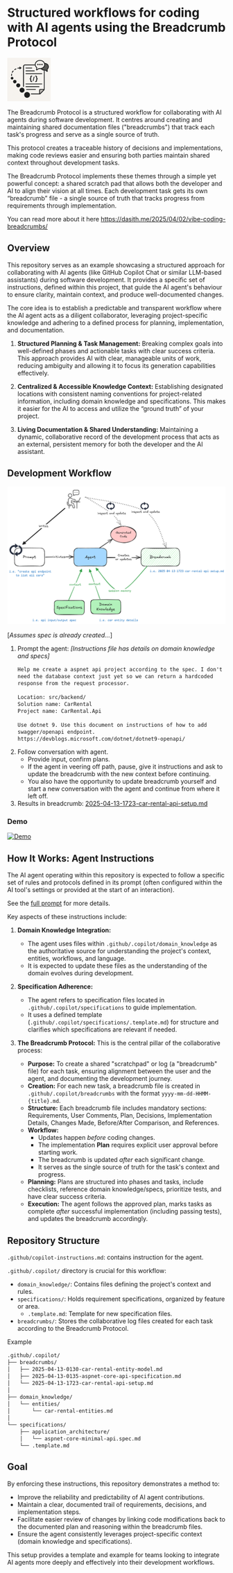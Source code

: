 # Structured workflows for coding with AI agents using the Breadcrumb Protocol

<img src="logo.png" alt="Breadcrumb Protocol" width="100px"> 

The Breadcrumb Protocol is a structured workflow for collaborating with AI agents during software development. It centres around creating and maintaining shared documentation files ("breadcrumbs") that track each task's progress and serve as a single source of truth.

This protocol creates a traceable history of decisions and implementations, making code reviews easier and ensuring both parties maintain shared context throughout development tasks.

The Breadcrumb Protocol implements these themes through a simple yet powerful concept: a shared scratch pad that allows both the developer and AI to align their vision at all times. Each development task gets its own “breadcrumb” file - a single source of truth that tracks progress from requirements through implementation.

You can read more about it here <https://dasith.me/2025/04/02/vibe-coding-breadcrumbs/>

## Overview

This repository serves as an example showcasing a structured approach for collaborating with AI agents (like GitHub Copilot Chat or similar LLM-based assistants) during software development. It provides a specific set of instructions, defined within this project, that guide the AI agent's behaviour to ensure clarity, maintain context, and produce well-documented changes.

The core idea is to establish a predictable and transparent workflow where the AI agent acts as a diligent collaborator, leveraging project-specific knowledge and adhering to a defined process for planning, implementation, and documentation.

1. **Structured Planning & Task Management:** Breaking complex goals into well-defined phases and actionable tasks with clear success criteria. This approach provides AI with clear, manageable units of work, reducing ambiguity and allowing it to focus its generation capabilities effectively.

2. **Centralized & Accessible Knowledge Context:** Establishing designated locations with consistent naming conventions for project-related information, including domain knowledge and specifications. This makes it easier for the AI to access and utilize the “ground truth” of your project.

3. **Living Documentation & Shared Understanding:** Maintaining a dynamic, collaborative record of the development process that acts as an external, persistent memory for both the developer and the AI assistant.

## Development Workflow

![Development workflow](image.png)

[*Assumes spec is already created...*]
1. Prompt the agent: *[Instructions file has details on domain knowledge and specs]*
    ```text
    Help me create a aspnet api project according to the spec. I don't need the database context just yet so we can return a hardcoded response from the request processor.

    Location: src/backend/
    Solution name: CarRental
    Project name: CarRental.Api

    Use dotnet 9. Use this document on instructions of how to add swagger/openapi endpoint. https://devblogs.microsoft.com/dotnet/dotnet9-openapi/
    ```
2. Follow conversation with agent.
    - Provide input, confirm plans.
    - If the agent in veering off path, pause, give it instructions and ask to update the breadcrumb with the new context before continuing.
    - You also have the opportunity to update breadcrumb yourself and start a new conversation with the agent and continue from where it left off.
3. Results in breadcrumb: [2025-04-13-1723-car-rental-api-setup.md](.github/.copilot/breadcrumbs/2025-04-13-1723-car-rental-api-setup.md)

### Demo 
[![Demo](http://img.youtube.com/vi/etYG-6-9Mlk/0.jpg)](http://www.youtube.com/watch?v=etYG-6-9Mlk "Example")

## How It Works: Agent Instructions

The AI agent operating within this repository is expected to follow a specific set of rules and protocols defined in its prompt (often configured within the AI tool's settings or provided at the start of an interaction). 

See the [full prompt](.github/copilot-instructions.md) for more details.

Key aspects of these instructions include:

1.  **Domain Knowledge Integration:**
    * The agent uses files within `.github/.copilot/domain_knowledge` as the authoritative source for understanding the project's context, entities, workflows, and language.
    * It is expected to update these files as the understanding of the domain evolves during development.

2.  **Specification Adherence:**
    * The agent refers to specification files located in `.github/.copilot/specifications` to guide implementation.
    * It uses a defined template (`.github/.copilot/specifications/.template.md`) for structure and clarifies which specifications are relevant if needed.

3.  **The Breadcrumb Protocol:** This is the central pillar of the collaborative process:
    * **Purpose:** To create a shared "scratchpad" or log (a "breadcrumb" file) for each task, ensuring alignment between the user and the agent, and documenting the development journey.
    * **Creation:** For each new task, a breadcrumb file is created in `.github/.copilot/breadcrumbs` with the format `yyyy-mm-dd-HHMM-{title}.md`.
    * **Structure:** Each breadcrumb file includes mandatory sections: Requirements, User Comments, Plan, Decisions, Implementation Details, Changes Made, Before/After Comparison, and References.
    * **Workflow:**
        * Updates happen *before* coding changes.
        * The implementation **Plan** requires explicit user approval before starting work.
        * The breadcrumb is updated *after* each significant change.
        * It serves as the single source of truth for the task's context and progress.
    * **Planning:** Plans are structured into phases and tasks, include checklists, reference domain knowledge/specs, prioritize tests, and have clear success criteria.
    * **Execution:** The agent follows the approved plan, marks tasks as complete *after* successful implementation (including passing tests), and updates the breadcrumb accordingly.

## Repository Structure
`.github/copilot-instructions.md`: contains instruction for the agent.

`.github/.copilot/` directory is crucial for this workflow:
* `domain_knowledge/`: Contains files defining the project's context and rules.
* `specifications/`: Holds requirement specifications, organized by feature or area.
    * `.template.md`: Template for new specification files.
* `breadcrumbs/`: Stores the collaborative log files created for each task according to the Breadcrumb Protocol.

Example
```text
.github/.copilot/
├── breadcrumbs/
│   ├── 2025-04-13-0130-car-rental-entity-model.md
│   ├── 2025-04-13-0135-aspnet-core-api-specification.md
│   └── 2025-04-13-1723-car-rental-api-setup.md
│
├── domain_knowledge/
│   └── entities/
│       └── car-rental-entities.md
│
└── specifications/
    ├── application_architecture/
    │   └── aspnet-core-minimal-api.spec.md
    └── .template.md
```

## Goal

By enforcing these instructions, this repository demonstrates a method to:

* Improve the reliability and predictability of AI agent contributions.
* Maintain a clear, documented trail of requirements, decisions, and implementation steps.
* Facilitate easier review of changes by linking code modifications back to the documented plan and reasoning within the breadcrumb files.
* Ensure the agent consistently leverages project-specific context (domain knowledge and specifications).

This setup provides a template and example for teams looking to integrate AI agents more deeply and effectively into their development workflows.
